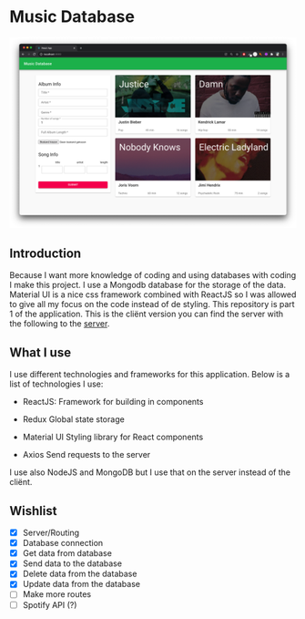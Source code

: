 # Music Database
![alt text](public/screenshot.png)

## Introduction
Because I want more knowledge of coding and using databases with coding I make this project. I use a Mongodb database for the storage of the data. Material UI is a nice css framework combined with ReactJS so I was allowed to give all my focus on the code instead of de styling. This repository is part 1 of the application. This is the cliënt version you can find the server with the following to the [server](https://github.com/GuusDijkhuis/Music_db_server).

## What I use
I use different technologies and frameworks for this application. Below is a list of technologies I use:

- ReactJS: 
Framework for building in components

- Redux
Global state storage

- Material UI
Styling library for React components

- Axios
Send requests to the server

I use also NodeJS and MongoDB but I use that on the server instead of the cliënt.

## Wishlist
- [x] Server/Routing
- [x] Database connection 
- [x] Get data from database
- [x] Send data to the database
- [x] Delete data from the database
- [x] Update data from the database
- [ ] Make more routes
- [ ] Spotify API (?)
